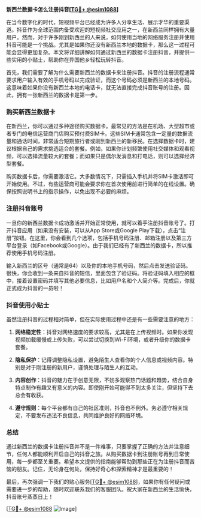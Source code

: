 **新西兰数据卡怎么注册抖音[[TG💪+ @esim1088](https://t.me/s/esim1088)]**

在当今数字化的时代，短视频平台已经成为许多人分享生活、展示才华的重要渠道。抖音作为全球范围内备受欢迎的短视频社交应用之一，在新西兰同样拥有大量用户。然而，对于许多刚到新西兰的人来说，如何使用当地的网络服务注册并使用抖音可能是一个挑战。尤其是如果你还没有新西兰本地的数据卡，那么这一过程可能会显得更加复杂。本文将详细讲解如何通过新西兰的数据卡注册抖音，并提供一些实用的小贴士，帮助你在异国他乡轻松玩转抖音。

首先，我们需要了解为什么需要新西兰的数据卡来注册抖音。抖音的注册流程通常要求用户输入有效的手机号码以完成验证，而这个号码必须是新西兰的本地号码。这意味着如果你没有新西兰本地的电话卡，就无法直接完成抖音账号的注册。因此，拥有一张新西兰的数据卡是第一步。

### 购买新西兰数据卡

在新西兰，你可以通过多种途径购买数据卡。最常见的方法是在机场、大型超市或者专门的电信运营商门店购买预付费SIM卡。这些SIM卡通常包含一定量的数据流量和通话时间，非常适合短期旅行者或刚到新西兰的新移民。在选择数据卡时，建议根据自己的需求挑选适合的套餐。例如，如果你计划频繁使用社交媒体和观看视频，可以选择流量较大的套餐；而如果只是偶尔发消息和打电话，则可以选择经济型套餐。

购买数据卡后，你需要激活它。大多数情况下，只需插入手机并将SIM卡激活即可开始使用。不过，有些运营商可能会要求你在首次使用前进行简单的在线设置。确保按照说明书上的指示操作，以免出现不必要的麻烦。

### 注册抖音账号

一旦你的新西兰数据卡成功激活并开始正常使用，就可以着手注册抖音账号了。打开抖音应用（如果没有安装，可以从App Store或Google Play下载），点击“注册”按钮。在这里，你会看到几个选项，包括手机号码注册、邮箱注册以及第三方平台登录（如Facebook或Google）。由于我们已经有了新西兰的数据卡，所以推荐使用手机号码注册。

输入新西兰的区号（通常是64）以及你的本地手机号码，然后点击发送验证码。很快，你会收到一条来自抖音的短信，里面包含了验证码。将验证码填入相应的框中，接着设置密码并填写其他必要信息，比如用户名和个人简介等。完成后，你就正式成为抖音的一员啦！

### 抖音使用小贴士

虽然注册抖音的过程相对简单，但在实际使用过程中还是有一些需要注意的地方：

1. **网络稳定性**：抖音对网络速度的要求较高，尤其是在上传视频时。如果你发现视频加载缓慢或上传失败，可以尝试切换到Wi-Fi环境，或者升级你的数据卡套餐。
   
2. **隐私保护**：记得调整隐私设置，避免陌生人查看你的个人信息或视频内容。特别是对于刚注册的新用户，谨慎处理与陌生人的互动。

3. **内容创作**：抖音的魅力在于创意无限，不妨多观察热门话题和趋势，结合自身特点制作有趣又有意义的内容。即使刚开始可能得不到太多关注，但坚持下去总会有收获。

4. **遵守规则**：每个平台都有自己的社区准则，抖音也不例外。务必遵守相关规定，不要发布违法不良信息，共同维护良好的网络环境。

### 总结

通过新西兰的数据卡注册抖音并不是一件难事，只要掌握了正确的方法并注意细节，任何人都能顺利开启自己的抖音之旅。从购买数据卡到注册账号再到日常使用，每一步都至关重要。希望本文提供的指南能够帮助到那些正在为注册抖音而苦恼的朋友。记住，无论身在何处，保持好奇心和探索精神才是最重要的！

最后，再次强调一下我们的贴心服务[[TG💪+ @esim1088](https://t.me/s/esim1088)]，如果你有任何疑问或需要进一步的帮助，随时欢迎联系我们的客服团队。祝大家在新西兰的生活愉快，抖音账号蒸蒸日上！

[[TG💪+ @esim1088](https://t.me/s/esim1088) ![Image](https://i.postimg.cc/4NQfJmqS/Snipaste-2025-05-13-00-14-12.png)]
